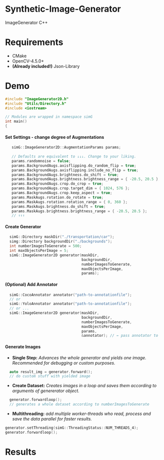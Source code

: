 # Synthetic-Image-Generator
 ImageGenerator C++

# Requirements
- CMake
- OpenCV-4.5.0+
- **(Already included!)** Json-Library

 
# Demo
```cpp
#include "ImageGenerator2D.h"
#include "Utils/Directory.h"
#include <iostream>

// Modules are wrapped in namespace simG
int main() 
{
```
#### Set Settings - change degree of Augmentations
```cpp
   simG::ImageGenerator2D::AugmentationParams params;
   
   // Defaults are equivalent to ↓↓↓. Change to your liking.
   params.randomnoise = false;
   params.BackgroundAugs.axisflipping.do_random_flip = true;
   params.BackgroundAugs.axisflipping.include_no_flip = true;
   params.BackgroundAugs.brightness.do_shift = true;
   params.BackgroundAugs.brightness.brightness_range = { -20.5, 20.5 };
   params.BackgroundAugs.crop.do_crop = true;
   params.BackgroundAugs.crop.target_dim = { 1024, 576 };
   params.BackgroundAugs.crop.keep_aspect = true;
   params.MaskAugs.rotation.do_rotate = true;
   params.MaskAugs.rotation.rotation_range = { 0, 360 };
   params.MaskAugs.brightness.do_shift = true;
   params.MaskAugs.brightness.brightness_range = { -20.5, 20.5 };
   // ↑↑↑
```
#### Create Generator
```cpp
  simG::Directory maskDir("./transportation/car");
  simg::Directory backgroundDir("./backgrounds");
  int numberImagesToGenerate = 500;
  int maxObjectsPerImage = 5;
  simG::ImageGenerator2D generator(maskDir, 
                                   backgroundDir, 
                                   numberImagesToGenerate, 
                                   maxObjectsPerImage, 
                                   params);
```
#### (Optional) Add Annotator 
```cpp
  simG::CocoAnnotator annotator("path-to-annotationfile");
  // or 
  simG::YoloAnnotator annotator("path-to-annotationfile");
  // or ...
  simG::ImageGenerator2D generator(maskDir, 
                                   backgroundDir, 
                                   numberImagesToGenerate, 
                                   maxObjectsPerImage, 
                                   params,
                                   &annotator); // ← pass annotator to generator
```

#### Generate Images
- **Single Step:**  *Advances the whole generator and yields one image. Recommended for debugging or custom purposes.*
```cpp
  auto result_img = generator.forward();
  // do custom stuff with yielded image
```
- **Create Dataset:** *Creates images in a loop and saves them according to arguments of genererator object.*
```cpp
  generator.forwardloop();
  // generates a whole dataset according to numberImagesToGenerate
```
- **Multithreading:** *add multiple worker-threads who read, process and save the data parallel for faster results.*
```cpp
generator.setThreading(simG::ThreadingStatus::NUM_THREADS_4);
generator.forwardloop();
``` 

# Results

